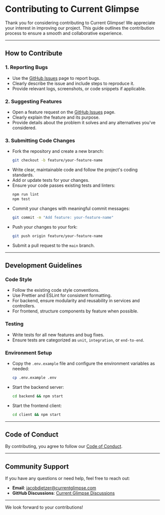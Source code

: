 
# Contributing to Current Glimpse

Thank you for considering contributing to Current Glimpse! We appreciate your interest in improving our project. This guide outlines the contribution process to ensure a smooth and collaborative experience.

---

## How to Contribute

### 1. Reporting Bugs
- Use the [GitHub Issues](https://github.com/jtdietzer/Current-Glimpse/issues) page to report bugs.
- Clearly describe the issue and include steps to reproduce it.
- Provide relevant logs, screenshots, or code snippets if applicable.

### 2. Suggesting Features
- Open a feature request on the [GitHub Issues](https://github.com/jtdietzer/Current-Glimpse/issues) page.
- Clearly explain the feature and its purpose.
- Provide details about the problem it solves and any alternatives you've considered.

### 3. Submitting Code Changes
- Fork the repository and create a new branch:
  ```bash
  git checkout -b feature/your-feature-name
  ```
- Write clear, maintainable code and follow the project's coding standards.
- Add or update tests for your changes.
- Ensure your code passes existing tests and linters:
  ```bash
  npm run lint
  npm test
  ```
- Commit your changes with meaningful commit messages:
  ```bash
  git commit -m "Add feature: your-feature-name"
  ```
- Push your changes to your fork:
  ```bash
  git push origin feature/your-feature-name
  ```
- Submit a pull request to the `main` branch.

---

## Development Guidelines

### Code Style
- Follow the existing code style conventions.
- Use Prettier and ESLint for consistent formatting.
- For backend, ensure modularity and reusability in services and controllers.
- For frontend, structure components by feature when possible.

### Testing
- Write tests for all new features and bug fixes.
- Ensure tests are categorized as `unit`, `integration`, or `end-to-end`.

### Environment Setup
- Copy the `.env.example` file and configure the environment variables as needed:
  ```bash
  cp .env.example .env
  ```
- Start the backend server:
  ```bash
  cd backend && npm start
  ```
- Start the frontend client:
  ```bash
  cd client && npm start
  ```

---

## Code of Conduct
By contributing, you agree to follow our [Code of Conduct](./CODE_OF_CONDUCT.md).

---

## Community Support
If you have any questions or need help, feel free to reach out:
- **Email**: jacobdietzer@currentglimpse.com
- **GitHub Discussions**: [Current Glimpse Discussions](https://github.com/jtdietzer/Current-Glimpse/discussions)

---

We look forward to your contributions!
